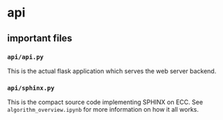 # api
## important files
### `api/api.py`
This is the actual flask application which serves the web server backend. 

### `api/sphinx.py`
This is the compact source code implementing SPHINX on ECC. See `algorithm_overview.ipynb` for more information on how it all works.
